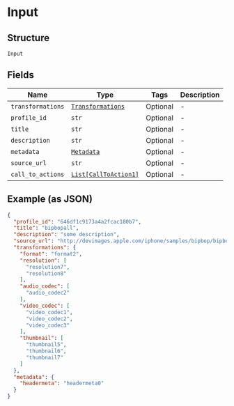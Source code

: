 
# Input

## Structure

`Input`

## Fields

| Name | Type | Tags | Description |
|  --- | --- | --- | --- |
| `transformations` | [`Transformations`](../../doc/models/transformations.md) | Optional | - |
| `profile_id` | `str` | Optional | - |
| `title` | `str` | Optional | - |
| `description` | `str` | Optional | - |
| `metadata` | [`Metadata`](../../doc/models/metadata.md) | Optional | - |
| `source_url` | `str` | Optional | - |
| `call_to_actions` | [`List[CallToAction1]`](../../doc/models/call-to-action-1.md) | Optional | - |

## Example (as JSON)

```json
{
  "profile_id": "646df1c9173a4a2fcac180b7",
  "title": "bipbopall",
  "description": "some description",
  "source_url": "http://devimages.apple.com/iphone/samples/bipbop/bipbopall.m3u8",
  "transformations": {
    "format": "format2",
    "resolution": [
      "resolution7",
      "resolution8"
    ],
    "audio_codec": [
      "audio_codec2"
    ],
    "video_codec": [
      "video_codec1",
      "video_codec2",
      "video_codec3"
    ],
    "thumbnail": [
      "thumbnail5",
      "thumbnail6",
      "thumbnail7"
    ]
  },
  "metadata": {
    "headermeta": "headermeta0"
  }
}
```

